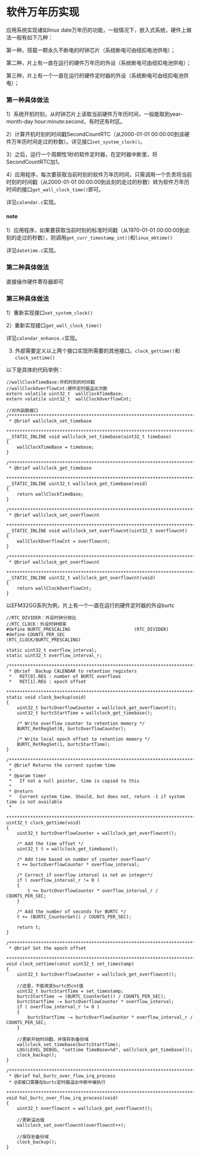 # 软件万年历实现

应用系统实现诸如linux date万年历的功能，一般情况下，嵌入式系统，硬件上做法一般有如下几种：

第一种，搭载一颗永久不断电的时钟芯片（系统断电可由纽扣电池供电）；

第二种，片上有一直在运行的硬件万年历的外设（系统断电可由纽扣电池供电）；

第三种，片上有一个一直在运行的硬件定时器的外设（系统断电可由纽扣电池供电）；



### 第一种具体做法

1）系统开机时刻，从时钟芯片上读取当前硬件万年历时间，一般能取到year-month-day hour:minute:second，有时还有时区。

2）计算开机时刻的时间戳SecondCountRTC（从2000-01-01 00:00:00到该硬件万年历时间走过的秒数）。详见接口`set_system_clock()`。

3）之后，运行一个周期性1秒的软件定时器，在定时器中断里，将SecondCountRTC加1。

4）应用程序，每次要获取当前时刻的软件万年历时间，只需调用一个负责将当前时刻的时间戳（从2000-01-01 00:00:00到此刻的走过的秒数）转为软件万年历时间的接口`get_wall_clock_time()`即可。


详见`calendar.c`实现。


#### note
1）应用程序，如果要获取当前时刻的标准时间戳（从1970-01-01 00:00:00到此刻的走过的秒数），则调用`get_curr_timestamp_int()`和`linux_mktime()`

详见`datetime.c`实现。

### 第二种具体做法
直接操作硬件寄存器即可

### 第三种具体做法
1）重新实现接口`set_system_clock()`

2）重新实现接口`get_wall_clock_time()`

详见`calendar_enhance.c`实现。

3) 外部需要定义以上两个接口实现所需要的其他接口。`clock_gettime()`和`clock_settime()`

以下是具体的代码举例：

	//wallClockTimeBase:开机时刻的时间戳
	//wallClockOverflowCnt:硬件定时器溢出次数
	extern volatile uint32_t  wallClockTimeBase;
	extern volatile uint32_t  wallClockOverflowCnt;	
	
	//对外函数接口
	/***************************************************************************//**
	 * @brief wallclock_set_timebase
	 ******************************************************************************/
	__STATIC_INLINE void wallclock_set_timebase(uint32_t timebase)
	{
	    wallClockTimeBase = timebase;
	}
	
	/***************************************************************************//**
	 * @brief wallclock_get_timebase
	 ******************************************************************************/
	__STATIC_INLINE uint32_t wallclock_get_timebase(void)
	{
	    return wallClockTimeBase;
	}
	
	/***************************************************************************//**
	 * @brief wallclock_set_overflowcnt
	 ******************************************************************************/
	__STATIC_INLINE void wallclock_set_overflowcnt(uint32_t overflowcnt)
	{
	    wallClockOverflowCnt = overflowcnt;
	}
	
	/***************************************************************************//**
	 * @brief wallclock_get_overflowcnt
	 ******************************************************************************/
	__STATIC_INLINE uint32_t wallclock_get_overflowcnt(void)
	{
	    return wallClockOverflowCnt;
	}



以EFM32GG系列为例，片上有一个一直在运行的硬件定时器的外设burtc

	//RTC_DIVIDER：外设时钟分频比
	//RTC_CLOCK：外设时钟频率
	#define BURTC_PRESCALING                        (RTC_DIVIDER)
	#define COUNTS_PER_SEC                          (RTC_CLOCK/BURTC_PRESCALING)
	
	static uint32_t overflow_interval;
	static uint32_t overflow_interval_r;
	
	/*****************************************************************************
	 * @brief  Backup CALENDAR to retention registers
	 *   RET[0].REG : number of BURTC overflows
	 *   RET[1].REG : epoch offset
	 ******************************************************************************/
	static void clock_backup(void)
	{
		uint32_t burtcOverflowCounter = wallclock_get_overflowcnt();
		uint32_t burtcStartTime = wallclock_get_timebase();
		
		/* Write overflow counter to retention memory */
		BURTC_RetRegSet(0, burtcOverflowCounter);
		
		/* Write local epoch offset to retention memory */
		BURTC_RetRegSet(1, burtcStartTime);
	}
	
	/******************************************************************************
	 * @brief Returns the current system time
	 *
	 * @param timer
	 *   If not a null pointer, time is copied to this
	 *
	 * @return
	 *   Current system time. Should, but does not, return -1 if system time is not available
	 *
	 *****************************************************************************/
	uint32_t clock_gettime(void)
	{
	    uint32_t burtcOverflowCounter = wallclock_get_overflowcnt();
	
	    /* Add the time offset */
	    uint32_t t = wallclock_get_timebase();
	
	    /* Add time based on number of counter overflows*/
	    t += burtcOverflowCounter * overflow_interval;
	
	    /* Correct if overflow interval is not an integer*/
	    if ( overflow_interval_r != 0 )
	    {
	        t += burtcOverflowCounter * overflow_interval_r / COUNTS_PER_SEC;
	    }
	
	    /* Add the number of seconds for BURTC */
	    t += (BURTC_CounterGet() / COUNTS_PER_SEC);
	
	    return t;
	}
	
	/*****************************************************************************
	 * @brief Set the epoch offset
	 ******************************************************************************/
	void clock_settime(const uint32_t set_timestamp)
	{
	    uint32_t burtcOverflowCounter = wallclock_get_overflowcnt();
	
	    //这里，不能改变burtc的cnt值
	    uint32_t burtcStartTime = set_timestamp;
	    burtcStartTime -= (BURTC_CounterGet() / COUNTS_PER_SEC);
	    burtcStartTime -= burtcOverflowCounter * overflow_interval;
	    if ( overflow_interval_r != 0 )
	    {
	        burtcStartTime -= burtcOverflowCounter * overflow_interval_r / COUNTS_PER_SEC;
	    }
	
	    //更新开始时间戳，并保存到备份域
	    wallclock_set_timebase(burtcStartTime);
	    LOG(LEVEL_DEBUG, "settime TimeBase=%d", wallclock_get_timebase());
	    clock_backup();
	}
	
	/*****************************************************************************
	 * @brief hal_burtc_over_flow_irq_process
	 * @该接口需要在burtc定时器溢出中断中被执行
	 ******************************************************************************/
	void hal_burtc_over_flow_irq_process(void)
	{
	    uint32_t overflowcnt = wallclock_get_overflowcnt();
	
	    //更新溢出值
	    wallclock_set_overflowcnt(overflowcnt++);
	
	    //保存到备份域
	    clock_backup();
	}

